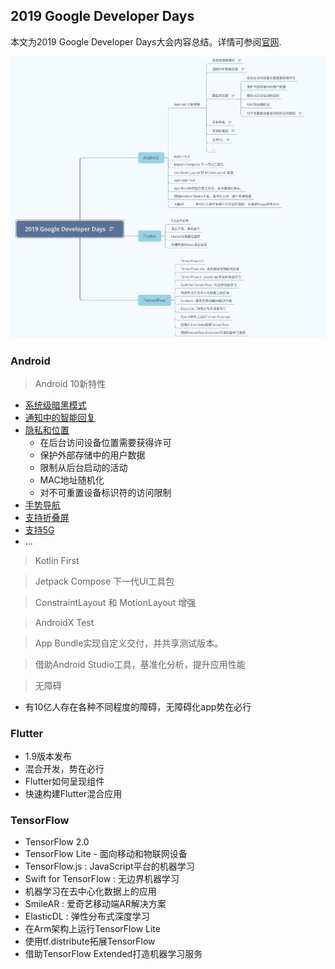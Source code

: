 ## 2019 Google Developer Days


本文为2019 Google Developer Days大会内容总结。详情可参阅[官网](https://events.google.cn/intl/zh-CN/developerdays2019/).


![思维导图](https://github.com/shaoshuai904/BigOX/blob/master/博客/res/2019_google_dev_days_1.png)


### Android

> Android 10新特性

- [系统级暗黑模式](https://developer.android.com/guide/topics/ui/look-and-feel/darktheme)
- [通知中的智能回复](https://developer.android.com/reference/android/app/Notification.Action.Builder#setAllowGeneratedReplies(boolean))
- [隐私和位置](https://developer.android.com/about/versions/10/privacy)
	- 在后台访问设备位置需要获得许可
	- 保护外部存储中的用户数据
	- 限制从后台启动的活动
	- MAC地址随机化
	- 对不可重置设备标识符的访问限制
- [手势导航](https://developer.android.com/guide/navigation/gesturenav)
- [支持折叠屏](https://developer.android.com/guide/topics/ui/foldables)
- [支持5G](https://developer.android.com/reference/android/net/ConnectivityManager)
- ...

> Kotlin First

> Jetpack Compose 下一代UI工具包

> ConstraintLayout 和 MotionLayout 增强

> AndroidX Test

> App Bundle实现自定义交付，并共享测试版本。

> 借助Android Studio工具，基准化分析，提升应用性能

> 无障碍

- 有10亿人存在各种不同程度的障碍，无障碍化app势在必行
		
### Flutter

- 1.9版本发布
- 混合开发，势在必行
- Flutter如何呈现组件
- 快速构建Flutter混合应用

### TensorFlow

- TensorFlow 2.0
- TensorFlow Lite - 面向移动和物联网设备
- TensorFlow.js : JavaScript平台的机器学习
- Swift for TensorFlow : 无边界机器学习
- 机器学习在去中心化数据上的应用
- SmileAR : 爱奇艺移动端AR解决方案
- ElasticDL : 弹性分布式深度学习
- 在Arm架构上运行TensorFlow Lite
- 使用tf.distribute拓展TensorFlow
- 借助TensorFlow Extended打造机器学习服务










